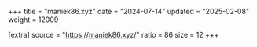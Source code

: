 +++
title = "maniek86.xyz"
date = "2024-07-14"
updated = "2025-02-08"
weight = 12009

[extra]
source = "https://maniek86.xyz/"
ratio = 86
size = 12
+++
